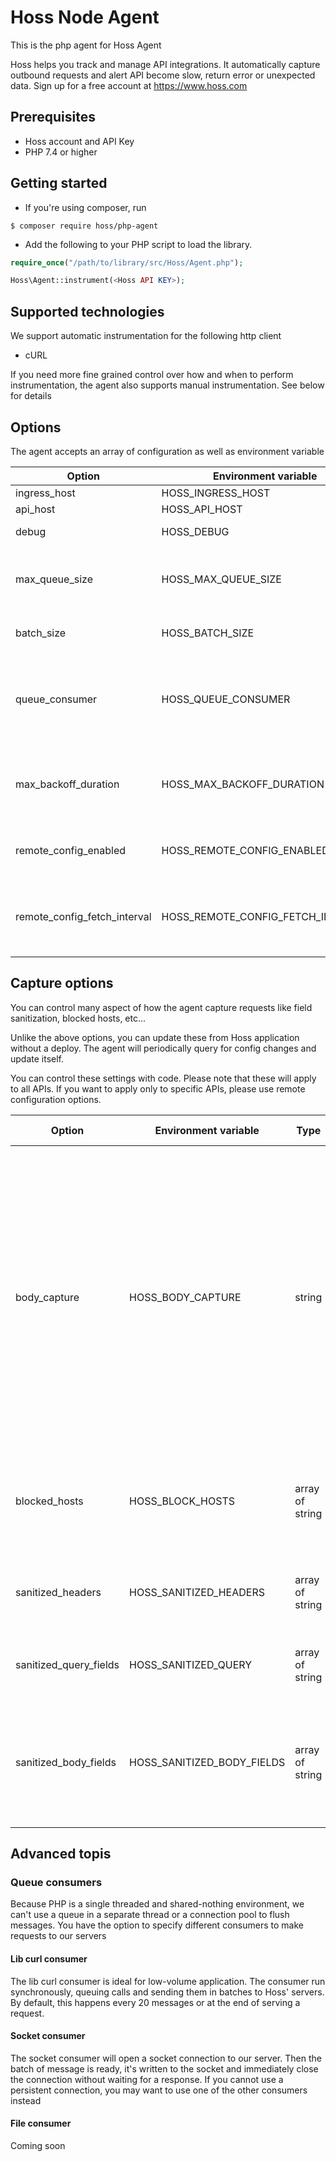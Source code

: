 # Hoss Node Agent

This is the php agent for Hoss Agent

Hoss helps you track and manage API integrations. It automatically capture outbound requests and alert API become slow, return error or unexpected data. Sign up for a free account at https://www.hoss.com


## Prerequisites

- Hoss account and API Key
- PHP 7.4 or higher

## Getting started

* If you're using composer, run

```shell script
$ composer require hoss/php-agent
```

* Add the following to your PHP script to load the library.

```php
require_once("/path/to/library/src/Hoss/Agent.php");

Hoss\Agent::instrument(<Hoss API KEY>);

```

## Supported technologies

We support automatic instrumentation for the following http client
* cURL

If you need more fine grained control over how and when to perform instrumentation, the agent also supports manual instrumentation. See below for details

## Options
The agent accepts an array of configuration as well as environment variable

| Option                       | Environment variable              | Type    | Description                                                                                                               | Default value            |
|------------------------------|-----------------------------------|---------|---------------------------------------------------------------------------------------------------------------------------|--------------------------|
| ingress_host                 | HOSS_INGRESS_HOST                 | string  | Hoss ingress server                                                                                                       | https://ingress.hoss.com |
| api_host                     | HOSS_API_HOST                     | string  | Hoss api host                                                                                                             | https://app.hoss.com     |
| debug                        | HOSS_DEBUG                        | boolean | If true, debug log is written                                                                                             | false                    |
| max_queue_size               | HOSS_MAX_QUEUE_SIZE               | number  | The maximum number of items in the queue. Once the queue is full, early items are dropped                                 | 1000                     |
| batch_size                   | HOSS_BATCH_SIZE                   | number  | Number of requests to queue up before sending                                                                             | 20                       |
| queue_consumer               | HOSS_QUEUE_CONSUMER               | String  | Either LibCurl or Socket depending on the performance requirement of your application. See queue consumer for more detail | LibCurl                  |
| max_backoff_duration         | HOSS_MAX_BACKOFF_DURATION         | number  | How long (in ms) the agent will wait for ingress to return a response. Only valid if queue_consumer is LibCurl.           | 1000                     |
| remote_config_enabled        | HOSS_REMOTE_CONFIG_ENABLED        | boolean | If true, you can control the agent capture settings using Hoss application                                                | true                     |
| remote_config_fetch_interval | HOSS_REMOTE_CONFIG_FETCH_INTERVAL | number  | How long (in s) will the agent cache its remote configuration. Only valid if remote_config_enabled is true                | 300                      |

## Capture options
You can control many aspect of how the agent capture requests like field sanitization, blocked hosts, etc... 

Unlike the above options, you can update these from Hoss application without a deploy. The agent will periodically query for config changes and update itself. 

You can control these settings with code. Please note that these will apply to all APIs. If you want to apply only to specific APIs, please use remote configuration options.

| Option                 | Environment variable       | Type            | Description                                                                                                                                                                                                                          | Default value |
|------------------------|----------------------------|-----------------|--------------------------------------------------------------------------------------------------------------------------------------------------------------------------------------------------------------------------------------|---------------|
| body_capture           | HOSS_BODY_CAPTURE          | string          | One of "On", "Off" and "OnError". Control if the agent will include the request and response body in the event. If OnError is selected, the payload is only captured for request with 400 and above status code and connection error | On            |
| blocked_hosts          | HOSS_BLOCK_HOSTS           | array of string | The agent will not capture requests to any of these hosts and its subdomain                                                                                                                                                          | array()       |
| sanitized_headers      | HOSS_SANITIZED_HEADERS     | array of string | The agent will not capture values of these headers                                                                                                                                                                                   | array()       |
| sanitized_query_fields | HOSS_SANITIZED_QUERY       | array of string | The agent will not capture these query params                                                                                                                                                                                        | array()       |
| sanitized_body_fields  | HOSS_SANITIZED_BODY_FIELDS | array of string | For JSON request & response only. The agent will not capture fields whose key are in this list                                                                                                                                       | array()       |

## Advanced topis

### Queue consumers
Because PHP is a single threaded and shared-nothing environment, we can't use a queue in a separate thread or a connection pool to flush messages. You have the option to specify different consumers to make requests to our servers

#### Lib curl consumer
The lib curl consumer is ideal for low-volume application. The consumer run synchronously, queuing calls and sending them in batches to Hoss' servers. By default, this happens every 20 messages or at the end of serving a request.

#### Socket consumer
The socket consumer will open a socket connection to our server. Then the batch of message is ready, it's written to the socket and immediately close the connection without waiting for a response. If you cannot use a persistent connection, you may want to use one of the other consumers instead

#### File consumer
Coming soon

  